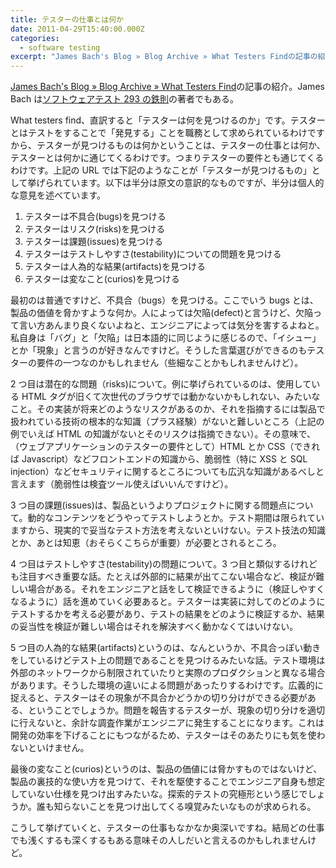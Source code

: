 ```yaml
---
title: テスターの仕事とは何か
date: 2011-04-29T15:40:00.000Z
categories:
  - software testing
excerpt: "James Bach's Blog » Blog Archive » What Testers Findの記事の紹介。James Bachはソフトウェアテスト293の鉄則!の著者でもある。"
---
```


[James Bach's Blog » Blog Archive » What Testers Find](http://www.satisfice.com/blog/archives/572)の記事の紹介。James Bach は[ソフトウェアテスト 293 の鉄則](http://www.amazon.co.jp/gp/product/482228154X/ref=as_li_ss_tl?ie=UTF8&tag=yutakayamaguc-22&linkCode=as2&camp=247&creative=7399&creativeASIN=482228154X)の著者でもある。

What testers find、直訳すると「テスターは何を見つけるのか」です。テスターとはテストをすることで「発見する」ことを職務として求められているわけですから、テスターが見つけるものは何かということは、テスターの仕事とは何か、テスターとは何かに通じてくるわけです。つまりテスターの要件とも通じてくるわけです。上記の URL では下記のようなことが「テスターが見つけるもの」として挙げられています。以下は半分は原文の意訳的なものですが、半分は個人的な意見を述べています。

1.  テスターは不具合(bugs)を見つける
2.  テスターはリスク(risks)を見つける
3.  テスターは課題(issues)を見つける
4.  テスターはテストしやすさ(testability)についての問題を見つける
5.  テスターは人為的な結果(artifacts)を見つける
6.  テスターは変なこと(curios)を見つける

最初のは普通ですけど、不具合（bugs）を見つける。ここでいう bugs とは、製品の価値を脅かすような何か。人によっては欠陥(defect)と言うけど、欠陥って言い方あんまり良くないよねと、エンジニアによっては気分を害するよねと。私自身は「バグ」と「欠陥」は日本語的に同じように感じるので、「イシュー」とか「現象」と言うのが好きなんですけど。そうした言葉選びができるのもテスターの要件の一つなのかもしれません（些細なことかもしれませんけど）。

2 つ目は潜在的な問題（risks)について。例に挙げられているのは、使用している HTML タグが旧くて次世代のブラウザでは動かないかもしれない、みたいなこと。その実装が将来どのようなリスクがあるのか、それを指摘するには製品で扱われている技術の根本的な知識（プラス経験）がないと難しいところ（上記の例でいえば HTML の知識がないとそのリスクは指摘できない）。その意味で、（ウェブアプリケーションのテスターの要件として）HTML とか CSS（できれば Javascript）などフロントエンドの知識から、脆弱性（特に XSS と SQL injection）などセキュリティに関するところについても広汎な知識があるべしと言えます（脆弱性は検査ツール使えばいいんですけど）。

3 つ目の課題(issues)は、製品というよりプロジェクトに関する問題点について。動的なコンテンツをどうやってテストしようとか。テスト期間は限られていますから、現実的で妥当なテスト方法を考えないといけない。テスト技法の知識とか、あとは知恵（おそらくこちらが重要）が必要とされるところ。

4 つ目はテストしやすさ(testability)の問題について。3 つ目と類似するけれども注目すべき重要な話。たとえば外部的に結果が出てこない場合など、検証が難しい場合がある。それをエンジニアと話をして検証できるように（検証しやすくなるように）話を進めていく必要あると。テスターは実装に対してのどのようにテストするかを考える必要があり、テストの結果をどのように検証するか、結果の妥当性を検証が難しい場合はそれを解決すべく動かなくてはいけない。

5 つ目の人為的な結果(artifacts)というのは、なんというか、不具合っぽい動きをしているけどテスト上の問題であることを見つけるみたいな話。テスト環境は外部のネットワークから制限されていたりと実際のプロダクションと異なる場合があります。そうした環境の違いによる問題があったりするわけです。広義的に捉えると、テスターはその現象が不具合かどうかの切り分けができる必要がある、ということでしょうか。問題を報告するテスターが、現象の切り分けを適切に行えないと、余計な調査作業がエンジニアに発生することになります。これは開発の効率を下げることにもつながるため、テスターはそのあたりにも気を使わないといけません。

最後の変なこと(curios)というのは、製品の価値には脅かすものではないけど、製品の裏技的な使い方を見つけて、それを駆使することでエンジニア自身も想定していない仕様を見つけ出すみたいな。探索的テストの究極形という感じでしょうか。誰も知らないことを見つけ出してくる嗅覚みたいなものが求められる。

こうして挙げていくと、テスターの仕事もなかなか奥深いですね。結局どの仕事でも浅くするも深くするもある意味その人しだいと言えるのかもしれませんけど。

